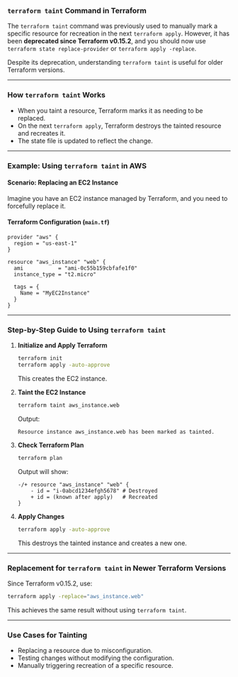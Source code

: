 ### **`terraform taint` Command in Terraform**

The `terraform taint` command was previously used to manually mark a specific resource for recreation in the next `terraform apply`. However, it has been **deprecated since Terraform v0.15.2**, and you should now use `terraform state replace-provider` or `terraform apply -replace`.

Despite its deprecation, understanding `terraform taint` is useful for older Terraform versions.

---

### **How `terraform taint` Works**
- When you taint a resource, Terraform marks it as needing to be replaced.
- On the next `terraform apply`, Terraform destroys the tainted resource and recreates it.
- The state file is updated to reflect the change.

---

### **Example: Using `terraform taint` in AWS**
#### **Scenario: Replacing an EC2 Instance**
Imagine you have an EC2 instance managed by Terraform, and you need to forcefully replace it.

#### **Terraform Configuration (`main.tf`)**
```hcl
provider "aws" {
  region = "us-east-1"
}

resource "aws_instance" "web" {
  ami           = "ami-0c55b159cbfafe1f0"
  instance_type = "t2.micro"

  tags = {
    Name = "MyEC2Instance"
  }
}
```

---

### **Step-by-Step Guide to Using `terraform taint`**
1. **Initialize and Apply Terraform**
   ```sh
   terraform init
   terraform apply -auto-approve
   ```
   This creates the EC2 instance.

2. **Taint the EC2 Instance**
   ```sh
   terraform taint aws_instance.web
   ```
   Output:
   ```
   Resource instance aws_instance.web has been marked as tainted.
   ```

3. **Check Terraform Plan**
   ```sh
   terraform plan
   ```
   Output will show:
   ```
   -/+ resource "aws_instance" "web" {
       - id = "i-0abcd1234efgh5678" # Destroyed
       + id = (known after apply)   # Recreated
   }
   ```

4. **Apply Changes**
   ```sh
   terraform apply -auto-approve
   ```
   This destroys the tainted instance and creates a new one.

---

### **Replacement for `terraform taint` in Newer Terraform Versions**
Since Terraform v0.15.2, use:
```sh
terraform apply -replace="aws_instance.web"
```
This achieves the same result without using `terraform taint`.

---

### **Use Cases for Tainting**
- Replacing a resource due to misconfiguration.
- Testing changes without modifying the configuration.
- Manually triggering recreation of a specific resource.

